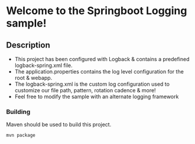 # Welcome to the Springboot Logging sample!

## Description

- This project has been configured with Logback & contains a predefined logback-spring.xml file.
- The application.properties contains the log level configuration for the root & webapp.
- The logback-spring.xml is the custom log configuration used to customize our file path, pattern, rotation cadence & more!
- Feel free to modify the sample with an alternate logging framework

### Building

Maven should be used to build this project.
```
mvn package
```
